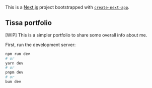 This is a [Next.js](https://nextjs.org) project bootstrapped with [`create-next-app`](https://nextjs.org/docs/app/api-reference/cli/create-next-app).

## Tissa portfolio

[WIP] This is a simpler portfolio to share some overall info about me.

First, run the development server:

```bash
npm run dev
# or
yarn dev
# or
pnpm dev
# or
bun dev
```
